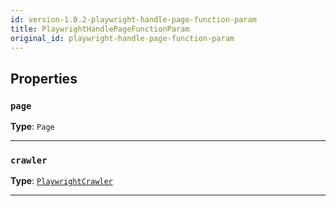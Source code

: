 ```yaml
---
id: version-1.0.2-playwright-handle-page-function-param
title: PlaywrightHandlePageFunctionParam
original_id: playwright-handle-page-function-param
---
```


<a name="playwrighthandlepagefunctionparam"></a>

## Properties

### `page`

**Type**: `Page`

---

### `crawler`

**Type**: [`PlaywrightCrawler`](../api/playwright-crawler)

---
